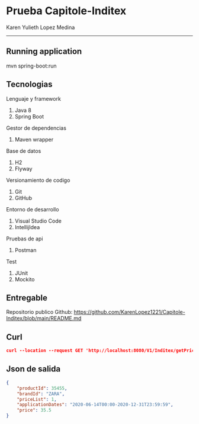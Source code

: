 # Prueba Capitole-Inditex
Karen Yulieth Lopez Medina
*****************************************************************************************************************************************************************

## Running application

mvn spring-boot:run

## Tecnologias

Lenguaje y framework

 1. Java 8
 2. Spring Boot 
 
Gestor de dependencias

 1. Maven wrapper
 
Base de datos

 1. H2
 2. Flyway

Versionamiento de codigo

 1. Git
 2. GitHub

Entorno de desarrollo

 1. Visual Studio Code
 2. IntellijIdea

Pruebas de api

 1. Postman

Test

 1. JUnit
 2. Mockito
 
## Entregable

Repositorio publico Github: https://github.com/KarenLopez1221/Capitole-Inditex/blob/main/README.md

## Curl
```json
curl --location --request GET 'http://localhost:8080/V1/Inditex/getPrices?applicationDate=2020-06-16T21:00:00&productId=35455&brandId=1'
```

## Json de salida

```json
{
    "productId": 35455,
    "brandId": "ZARA",
    "priceList": 1,
    "applicationDates": "2020-06-14T00:00-2020-12-31T23:59:59",
    "price": 35.5
}
```


 
